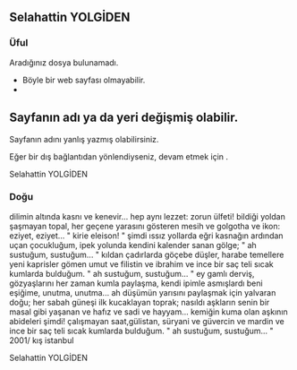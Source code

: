 ## Selahattin YOLGİDEN

### Üful

Aradığınız dosya
bulunamadı.
- Böyle bir web sayfası olmayabilir.
-
Sayfanın adı ya da yeri değişmiş olabilir.
-
Sayfanın adını yanlış yazmış olabilirsiniz.

Eğer bir dış bağlantıdan yönlendiyseniz, 
devam etmek için .

Selahattin YOLGİDEN

### Doğu

dilimin altında kasnı ve kenevir...
hep aynı lezzet: zorun ülfeti!
bildiği yoldan şaşmayan topal,
her geçene yarasını gösteren mesih
ve golgotha ve ikon: eziyet, eziyet...
" kirie eleison! "
şimdi ıssız yollarda eğri kasnağın ardından uçan çocukluğum,
ipek yolunda kendini kalender sanan gölge;
" ah sustuğum, sustuğum... "
kıldan çadırlarda göçebe düşler,
harabe temellere yeni kaprisler gömen umut
ve filistin
ve ibrahim
ve ince bir saç teli sıcak kumlarda bulduğum.
" ah sustuğum, sustuğum... "
ey gamlı derviş,
gözyaşlarını her zaman kumla paylaşma,
kendi ipimle asmışlardı beni eşiğime,
unutma, unutma...
ah düşümün yarısını paylaşmak için yalvaran doğu;
her sabah güneşi ilk kucaklayan toprak;
nasıldı aşkların senin bir masal gibi yaşanan
ve hafız
ve sadi
ve hayyam...
kemiğin kuma olan aşkının abideleri şimdi!
çalışmayan saat,gülistan, süryani
ve güvercin
ve mardin
ve ince bir saç teli
sıcak kumlarda bulduğum.
" ah sustuğum, sustuğum... "
2001/ kış
istanbul

Selahattin YOLGİDEN